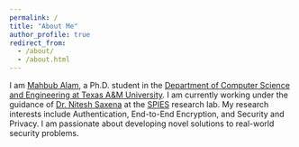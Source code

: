 ```yaml
---
permalink: /
title: "About Me"
author_profile: true
redirect_from: 
  - /about/
  - /about.html
---
```


I am [Mahbub Alam](https://www.linkedin.com/in/alam-mahbub/), a Ph.D. student in the [Department of Computer Science and Engineering at Texas A&M University](https://engineering.tamu.edu/cse/index.html). I am currently working under the guidance of [Dr. Nitesh Saxena](https://nsaxena.engr.tamu.edu/) at the [SPIES](https://spies.engr.tamu.edu/) research lab. My research interests include Authentication, End-to-End Encryption, and Security and Privacy. I am passionate about developing novel solutions to real-world security problems.
